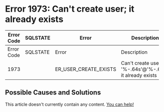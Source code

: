 
# Error 1973: Can't create user; it already exists


| Error Code | SQLSTATE | Error | Description |
| --- | --- | --- | --- |
| Error Code | SQLSTATE | Error | Description |
| 1973 |  | ER_USER_CREATE_EXISTS | Can't create user '%-.64s'@'%-.64s'; it already exists |




## Possible Causes and Solutions


This article doesn't currently contain any content. [You can help!](/en/writing-and-editing-knowledge-base-articles/)

